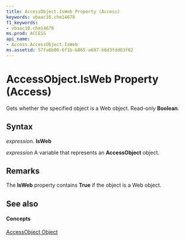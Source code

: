 ```yaml
---
title: AccessObject.IsWeb Property (Access)
keywords: vbaac10.chm14678
f1_keywords:
- vbaac10.chm14678
ms.prod: ACCESS
api_name:
- Access.AccessObject.IsWeb
ms.assetid: 57fa0b00-6f1b-b865-a697-b6d3fdd03f82
---
```



# AccessObject.IsWeb Property (Access)

Gets whether the specified object is a Web object. Read-only  **Boolean**.


## Syntax

 _expression_. **IsWeb**

 _expression_ A variable that represents an **AccessObject** object.


## Remarks

The  **IsWeb** property contains **True** if the object is a Web object.


## See also


#### Concepts


[AccessObject Object](accessobject-object-access.md)

